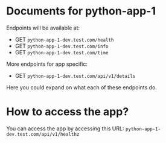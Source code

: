 # Documents for python-app-1

Endpoints will be available at:

- GET `python-app-1-dev.test.com/health`
- GET `python-app-1-dev.test.com/info`
- GET `python-app-1-dev.test.com/time`

More endpoints for app specific:

- GET `python-app-1-dev.test.com/api/v1/details`

Here you could expand on what each of these endpoints do.

# How to access the app?

You can access the app by accessing this URL: `python-app-1-dev.test.com/api/v1/healthz` 